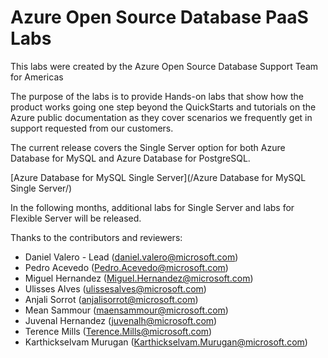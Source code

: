 # Azure Open Source Database PaaS Labs

This labs were created by the Azure Open Source Database Support Team for Americas

The purpose of the labs is to provide  Hands-on labs that show how the product works going one step beyond the QuickStarts and tutorials on the Azure public documentation as they cover scenarios we frequently get in support requested from our customers.

The current release covers the Single Server option for both Azure Database for MySQL and Azure Database for PostgreSQL.

[Azure Database for MySQL Single Server](/Azure Database for MySQL Single Server/)

In the following months, additional labs for Single Server and labs for Flexible Server will be released.

Thanks to the contributors and reviewers:
- Daniel Valero - Lead (daniel.valero@microsoft.com)
- Pedro Acevedo (Pedro.Acevedo@microsoft.com)
- Miguel Hernandez (Miguel.Hernandez@microsoft.com)
- Ulisses Alves (ulissesalves@microsoft.com)
- Anjali Sorrot (anjalisorrot@microsoft.com)
- Mean Sammour (maensammour@microsoft.com)
- Juvenal Hernandez (juvenalh@microsoft.com)
- Terence Mills (Terence.Mills@microsoft.com)
- Karthickselvam Murugan (Karthickselvam.Murugan@microsoft.com)



